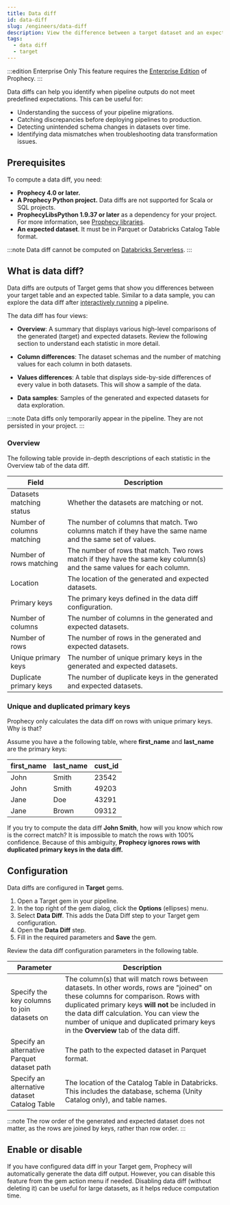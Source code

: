 ```yaml
---
title: Data diff
id: data-diff
slug: /engineers/data-diff
description: View the difference between a target dataset and an expected dataset
tags:
  - data diff
  - target
---
```


:::edition Enterprise Only
This feature requires the [Enterprise Edition](/getting-started/editions/prophecy-editions) of Prophecy.
:::

Data diffs can help you identify when pipeline outputs do not meet predefined expectations. This can be useful for:

- Understanding the success of your pipeline migrations.
- Catching discrepancies before deploying pipelines to production.
- Detecting unintended schema changes in datasets over time.
- Identifying data mismatches when troubleshooting data transformation issues.

## Prerequisites

To compute a data diff, you need:

- **Prophecy 4.0 or later.**
- **A Prophecy Python project.** Data diffs are not supported for Scala or SQL projects.
- **ProphecyLibsPython 1.9.37 or later** as a dependency for your project. For more information, see [Prophecy libraries](/engineers/prophecy-libraries).
- **An expected dataset**. It must be in Parquet or Databricks Catalog Table format.

:::note
Data diff cannot be computed on [Databricks Serverless](docs/enterprise/fabrics/Spark-fabrics/databricks/databricks-serverless.md).
:::

## What is data diff?

Data diffs are outputs of Target gems that show you differences between your target table and an expected table. Similar to a data sample, you can explore the data diff after [interactively running](/engineers/execution) a pipeline.

<!-- ![Data diff output](img/data-diff-output.png) -->

The data diff has four views:

- **Overview**: A summary that displays various high-level comparisons of the generated (target) and expected datasets. Review the following section to understand each statistic in more detail.

<!-- ![Data diff overview](img/data-diff-overview.png) -->

- **Column differences**: The dataset schemas and the number of matching values for each column in both datasets.

<!-- ![Data diff column](img/data-diff-columns.png) -->

- **Values differences**: A table that displays side-by-side differences of every value in both datasets. This will show a sample of the data.

<!-- ![Data diff values](img/data-diff-values.png) -->

- **Data samples**: Samples of the generated and expected datasets for data exploration.

<!-- ![Data diff samples](img/data-diff-samples.png) -->

:::note
Data diffs only temporarily appear in the pipeline. They are not persisted in your project.
:::

### Overview

The following table provide in-depth descriptions of each statistic in the Overview tab of the data diff.

| Field                      | Description                                                                                                            |
| -------------------------- | ---------------------------------------------------------------------------------------------------------------------- |
| Datasets matching status   | Whether the datasets are matching or not.                                                                              |
| Number of columns matching | The number of columns that match. Two columns match if they have the same name and the same set of values.             |
| Number of rows matching    | The number of rows that match. Two rows match if they have the same key column(s) and the same values for each column. |
| Location                   | The location of the generated and expected datasets.                                                                   |
| Primary keys               | The primary keys defined in the data diff configuration.                                                               |
| Number of columns          | The number of columns in the generated and expected datasets.                                                          |
| Number of rows             | The number of rows in the generated and expected datasets.                                                             |
| Unique primary keys        | The number of unique primary keys in the generated and expected datasets.                                              |
| Duplicate primary keys     | The number of duplicate keys in the generated and expected datasets.                                                   |

### Unique and duplicated primary keys

Prophecy only calculates the data diff on rows with unique primary keys. Why is that?

Assume you have a the following table, where **first_name** and **last_name** are the primary keys:

| first_name | last_name | cust_id |
| ---------- | --------- | ------- |
| John       | Smith     | 23542   |
| John       | Smith     | 49203   |
| Jane       | Doe       | 43291   |
| Jane       | Brown     | 09312   |

If you try to compute the data diff **John Smith**, how will you know which row is the correct match? It is impossible to match the rows with 100% confidence. Because of this ambiguity, **Prophecy ignores rows with duplicated primary keys in the data diff.**

## Configuration

Data diffs are configured in **Target** gems.

1. Open a Target gem in your pipeline.
1. In the top right of the gem dialog, click the **Options** (ellipses) menu.
1. Select **Data Diff**. This adds the Data Diff step to your Target gem configuration.
1. Open the **Data Diff** step.
1. Fill in the required parameters and **Save** the gem.

Review the data diff configuration parameters in the following table.

| Parameter                                    | Description                                                                                                                                                                                                                                                                                                              |
| -------------------------------------------- | ------------------------------------------------------------------------------------------------------------------------------------------------------------------------------------------------------------------------------------------------------------------------------------------------------------------------ |
| Specify the key columns to join datasets on  | The column(s) that will match rows between datasets. In other words, rows are "joined" on these columns for comparison. Rows with duplicated primary keys **will not** be included in the data diff calculation. You can view the number of unique and duplicated primary keys in the **Overview** tab of the data diff. |
| Specify an alternative Parquet dataset path  | The path to the expected dataset in Parquet format.                                                                                                                                                                                                                                                                      |
| Specify an alternative dataset Catalog Table | The location of the Catalog Table in Databricks. This includes the database, schema (Unity Catalog only), and table names.                                                                                                                                                                                               |

:::note
The row order of the generated and expected dataset does not matter, as the rows are joined by keys, rather than row order.
:::

## Enable or disable

If you have configured data diff in your Target gem, Prophecy will automatically generate the data diff output. However, you can disable this feature from the gem action menu if needed. Disabling data diff (without deleting it) can be useful for large datasets, as it helps reduce computation time.
